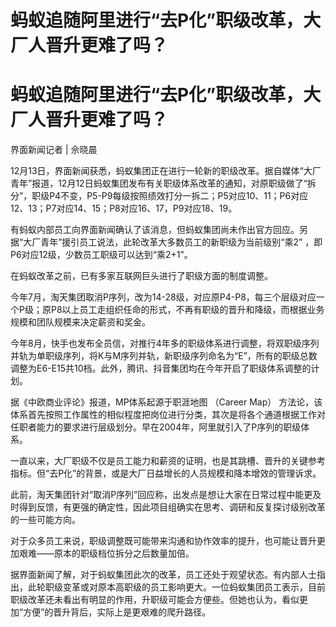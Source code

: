 # 蚂蚁追随阿里进行“去P化”职级改革，大厂人晋升更难了吗？

# 蚂蚁追随阿里进行“去P化”职级改革，大厂人晋升更难了吗？

界面新闻记者 | 佘晓晨

12月13日，界面新闻获悉，蚂蚁集团正在进行一轮新的职级改革。据自媒体“大厂青年”报道，12月12日蚂蚁集团发布有关职级体系改革的通知，对原职级做了“拆分”，职级P4不变，P5-P9每级按照绩效打分一拆二；P5对应10、11；P6对应12、13；P7对应14、15；P8对应16、17，P9对应18、19。

有蚂蚁内部员工向界面新闻确认了该消息，但蚂蚁集团尚未作出官方回应。另据“大厂青年”援引员工说法，此轮改革大多数员工的新职级为当前级别“乘2”
，即P6对应12级，少数员工职级可以达到“乘2+1”。

在蚂蚁改革之前，已有多家互联网巨头进行了职级方面的制度调整。

今年7月，淘天集团取消P序列，改为14-28级，对应原P4-P8，每三个层级对应一个P级；原P8以上员工走组织任命的形式，不再有职级的晋升和降级，而根据业务规模和团队规模来决定薪资和奖金。

今年8月，快手也发布全员信，对推行4年多的职级体系进行调整，将双职级序列并轨为单职级序列，将K与M序列并轨，新职级序列命名为“E”，所有的职级总数调整为E6-E15共10档。此外，腾讯、抖音集团均在今年开启了职级体系调整的计划。

据《中欧商业评论》报道，MP体系起源于职涯地图 （Career Map）
方法论，该体系首先按照工作属性的相似程度把岗位进行分类，其次是将各个通道根据工作对任职者能力的要求进行层级划分。早在2004年，阿里就引入了P序列的职级体系。

一直以来，大厂职级不仅是员工能力和薪资的证明，也是其跳槽、晋升的关键参考指标。但“去P化”的背景，或是大厂日益增长的人员规模和降本增效的管理诉求。

此前，淘天集团针对“取消P序列”回应称，出发点是想让大家在日常过程中能更及时得到反馈，有更强的确定性，因此项目组确实在思考、调研和反复探讨级别改革的一些可能方向。

对于众多员工来说，职级调整既可能带来沟通和协作效率的提升，也可能让晋升更加艰难——原本的职级档位拆分之后数量加倍。

据界面新闻了解，对于蚂蚁集团此次的改革，员工还处于观望状态。有内部人士指出，此轮职级变革或对原本高职级的员工影响更大。一位蚂蚁集团员工表示，目前职级改革还未看出有明显的作用，升职级可能会方便些。但她也认为，看似更加“方便”的晋升背后，实际上是更艰难的爬升路径。

